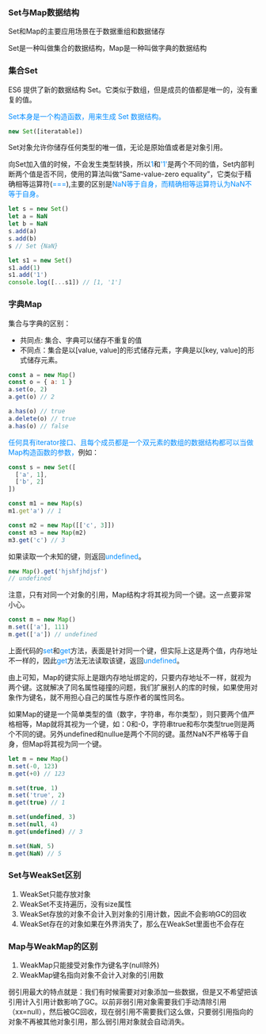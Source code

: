 ### Set与Map数据结构

Set和Map的主要应用场景在于数据重组和数据储存

Set是一种叫做集合的数据结构，Map是一种叫做字典的数据结构

### 集合Set

ES6 提供了新的数据结构 Set。它类似于数组，但是成员的值都是唯一的，没有重复的值。

<font color="#008cff">Set本身是一个构造函数，用来生成 Set 数据结构。</font>

```js
new Set([iteratable])
```

Set对象允许你储存任何类型的唯一值，无论是原始值或者是对象引用。

向Set加入值的时候，不会发生类型转换，所以<font color="#008cff">1</font>和<font color="#008cff">'1'</font>是两个不同的值，Set内部判断两个值是否不同，使用的算法叫做“Same-value-zero equality”，它类似于精确相等运算符(<font color="#008cff">===</font>),主要的区别是<font color="#008cff">NaN等于自身，而精确相等运算符认为NaN不等于自身。</font>

```js
let s = new Set()
let a = NaN
let b = NaN
s.add(a)
s.add(b)
s // Set {NaN}

let s1 = new Set()
s1.add(1)
s1.add('1')
console.log([...s1]) // [1, '1']
```

### 字典Map

集合与字典的区别：

- 共同点: 集合、字典可以储存不重复的值
- 不同点：集合是以[value, value]的形式储存元素，字典是以[key, value]的形式储存元素。

```js
const a = new Map()
const o = { a: 1 }
a.set(o, 2)
a.get(o) // 2

a.has(o) // true
a.delete(o) // true
a.has(o) // false
```

<font color="#008cff">任何具有iterator接口、且每个成员都是一个双元素的数组的数据结构都可以当做Map构造函数的参数，</font>例如：

```js
const s = new Set([
  ['a', 1],
  ['b', 2]
])

const m1 = new Map(s)
m1.get'a') // 1

const m2 = new Map([['c', 3]])
const m3 = new Map(m2)
m3.get('c') // 3
```

如果读取一个未知的键，则返回<font color="#008cff">undefined</font>。

```js
new Map().get('hjshfjhdjsf')
// undefined
```

注意，只有对同一个对象的引用，Map结构才将其视为同一个键。这一点要非常小心。

```js
const m = new Map()
m.set(['a'], 111)
m.get(['a']) // undefined
```

上面代码的<font color="#008cff">set</font>和<font color="#008cff">get</font>方法，表面是针对同一个键，但实际上这是两个值，内存地址不一样的，因此<font color="#008cff">get</font>方法无法读取该键，返回<font color="#008cff">undefined</font>。

由上可知，Map的键实际上是跟内存地址绑定的，只要内存地址不一样，就视为两个键。这就解决了同名属性碰撞的问题，我们扩展别人的库的时候，如果使用对象作为键名，就不用担心自己的属性与原作者的属性同名。

如果Map的键是一个简单类型的值（数字，字符串，布尔类型），则只要两个值严格相等，Map就将其视为一个键，如：0和-0，字符串true和布尔类型true则是两个不同的键。另外undefined和nullue是两个不同的键。虽然NaN不严格等于自身，但Map将其视为同一个键。

```js
let m = new Map()
m.set(-0, 123)
m.get(+0) // 123

m.set(true, 1)
m.set('true', 2)
m.get(true) // 1

m.set(undefined, 3)
m.set(null, 4)
m.get(undefined) // 3

m.set(NaN, 5)
m.get(NaN) // 5
```

### Set与WeakSet区别

1. WeakSet只能存放对象
2. WeakSet不支持遍历，没有size属性
3. WeakSet存放的对象不会计入到对象的引用计数，因此不会影响GC的回收
4. WeakSet存在的对象如果在外界消失了，那么在WeakSet里面也不会存在

### Map与WeakMap的区别

1. WeakMap只能接受对象作为键名字(null除外)
2. WeakMap键名指向对象不会计入对象的引用数

弱引用最大的特点就是：我们有时候需要对对象添加一些数据，但是又不希望把该引用计入引用计数影响了GC。以前非弱引用对象需要我们手动清除引用（xx=null），然后被GC回收，现在弱引用不需要我们这么做，只要弱引用指向的对象不再被其他对象引用，那么弱引用对象就会自动消失。
